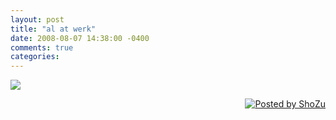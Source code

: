 ```yaml
---
layout: post
title: "al at werk"
date: 2008-08-07 14:38:00 -0400
comments: true
categories:
---
```


<a href="http://media2.shozu.com/cache/portal/media/51b3203/16777228"><img src="http://media2.shozu.com/cache/portal/media/51b3203/16777228_journal" /></a><br/><p align="right" ><a href="http://www.shozu.com/portal/?utm_source=upload&amp;utm_medium=graphic&amp;utm_campaign=upload_graphic/" target="_blank" ><img src="http://www.shozu.com/resources/messages/logo_blog.gif" alt="Posted by ShoZu" border="0" /></a></p>
